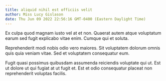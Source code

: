 ```yaml
---
title: aliquid nihil est officiis velit
author: Miss Lucy Gislason
date: Thu Jun 09 2022 22:56:16 GMT-0400 (Eastern Daylight Time)
---
```

Ex culpa quod magnam iusto vel at et non. Quaerat autem atque voluptatum earum sed fugit explicabo vitae enim. Cumque qui et soluta.

 Reprehenderit modi nobis odio vero maiores. Sit voluptatem dolorum omnis quis quia veniam vitae. Sed et voluptatem consequatur eum.

 Fugit quasi possimus quibusdam assumenda reiciendis voluptate qui ut. Est ut dolore ut qui fugiat at ut fugit et. Est et odio consequatur placeat non reprehenderit voluptas facilis.